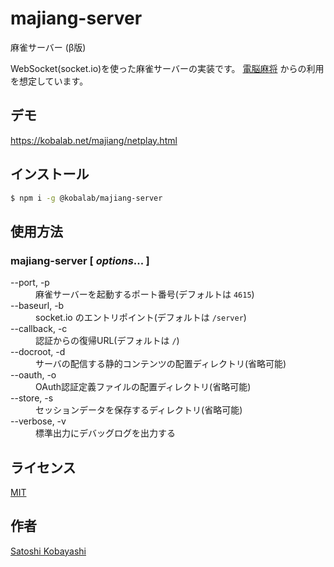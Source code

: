 # majiang-server

麻雀サーバー (β版)

WebSocket(socket.io)を使った麻雀サーバーの実装です。
[電脳麻将](https://github.com/kobalab/Majiang) からの利用を想定しています。

## デモ
https://kobalab.net/majiang/netplay.html

## インストール
```bash
$ npm i -g @kobalab/majiang-server
```

## 使用方法

### majiang-server [ *options*... ]
<dl>
<dt>--port, -p</dt>
    <dd>麻雀サーバーを起動するポート番号(デフォルトは <code>4615</code>)</dd>
<dt>--baseurl, -b</dt>
    <dd>socket.io のエントリポイント(デフォルトは <code>/server</code>)</dd>
<dt>--callback, -c</dt>
    <dd>認証からの復帰URL(デフォルトは <code>/</code>)</dd>
<dt>--docroot, -d</dt>
    <dd>サーバの配信する静的コンテンツの配置ディレクトリ(省略可能)</dd>
<dt>--oauth, -o</dt>
    <dd>OAuth認証定義ファイルの配置ディレクトリ(省略可能)</dd>
<dt>--store, -s</dt>
    <dd>セッションデータを保存するディレクトリ(省略可能)</dd>
<dt>--verbose, -v</dt>
    <dd>標準出力にデバッグログを出力する</dd>
</dl>

## ライセンス
[MIT](https://github.com/kobalab/majiang-server/blob/master/LICENSE)

## 作者
[Satoshi Kobayashi](https://github.com/kobalab)
